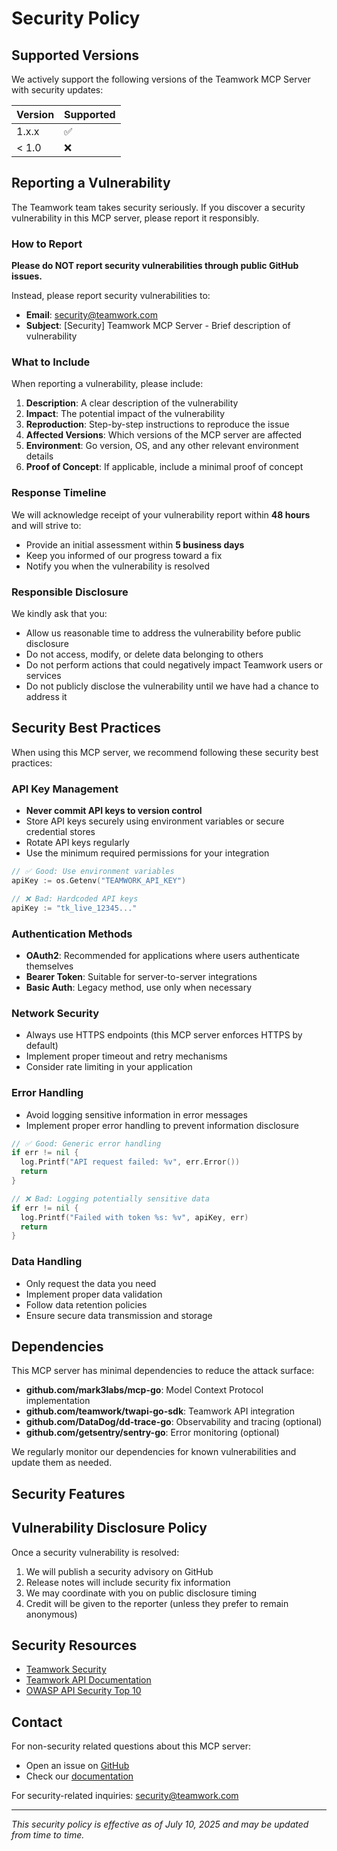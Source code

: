 # Security Policy

## Supported Versions

We actively support the following versions of the Teamwork MCP Server with
security updates:

| Version | Supported          |
| ------- | ------------------ |
| 1.x.x   | ✅                 |
| < 1.0   | ❌                 |

## Reporting a Vulnerability

The Teamwork team takes security seriously. If you discover a security
vulnerability in this MCP server, please report it responsibly.

### How to Report

**Please do NOT report security vulnerabilities through public GitHub issues.**

Instead, please report security vulnerabilities to:

- **Email**: security@teamwork.com
- **Subject**: [Security] Teamwork MCP Server - Brief description of vulnerability

### What to Include

When reporting a vulnerability, please include:

1. **Description**: A clear description of the vulnerability
2. **Impact**: The potential impact of the vulnerability
3. **Reproduction**: Step-by-step instructions to reproduce the issue
4. **Affected Versions**: Which versions of the MCP server are affected
5. **Environment**: Go version, OS, and any other relevant environment details
6. **Proof of Concept**: If applicable, include a minimal proof of concept

### Response Timeline

We will acknowledge receipt of your vulnerability report within **48 hours** and
will strive to:

- Provide an initial assessment within **5 business days**
- Keep you informed of our progress toward a fix
- Notify you when the vulnerability is resolved

### Responsible Disclosure

We kindly ask that you:

- Allow us reasonable time to address the vulnerability before public disclosure
- Do not access, modify, or delete data belonging to others
- Do not perform actions that could negatively impact Teamwork users or services
- Do not publicly disclose the vulnerability until we have had a chance to address it

## Security Best Practices

When using this MCP server, we recommend following these security best practices:

### API Key Management

- **Never commit API keys to version control**
- Store API keys securely using environment variables or secure credential stores
- Rotate API keys regularly
- Use the minimum required permissions for your integration

```go
// ✅ Good: Use environment variables
apiKey := os.Getenv("TEAMWORK_API_KEY")

// ❌ Bad: Hardcoded API keys
apiKey := "tk_live_12345..."
```

### Authentication Methods

- **OAuth2**: Recommended for applications where users authenticate themselves
- **Bearer Token**: Suitable for server-to-server integrations
- **Basic Auth**: Legacy method, use only when necessary

### Network Security

- Always use HTTPS endpoints (this MCP server enforces HTTPS by default)
- Implement proper timeout and retry mechanisms
- Consider rate limiting in your application

### Error Handling

- Avoid logging sensitive information in error messages
- Implement proper error handling to prevent information disclosure

```go
// ✅ Good: Generic error handling
if err != nil {
  log.Printf("API request failed: %v", err.Error())
  return
}

// ❌ Bad: Logging potentially sensitive data
if err != nil {
  log.Printf("Failed with token %s: %v", apiKey, err)
  return
}
```

### Data Handling

- Only request the data you need
- Implement proper data validation
- Follow data retention policies
- Ensure secure data transmission and storage

## Dependencies

This MCP server has minimal dependencies to reduce the attack surface:

- **github.com/mark3labs/mcp-go**: Model Context Protocol implementation
- **github.com/teamwork/twapi-go-sdk**: Teamwork API integration
- **github.com/DataDog/dd-trace-go**: Observability and tracing (optional)
- **github.com/getsentry/sentry-go**: Error monitoring (optional)

We regularly monitor our dependencies for known vulnerabilities and update them
as needed.

## Security Features

## Vulnerability Disclosure Policy

Once a security vulnerability is resolved:

1. We will publish a security advisory on GitHub
2. Release notes will include security fix information
3. We may coordinate with you on public disclosure timing
4. Credit will be given to the reporter (unless they prefer to remain anonymous)

## Security Resources

- [Teamwork Security](https://www.teamwork.com/security)
- [Teamwork API Documentation](https://apidocs.teamwork.com/)
- [OWASP API Security Top 10](https://owasp.org/www-project-api-security/)

## Contact

For non-security related questions about this MCP server:
- Open an issue on [GitHub](https://github.com/teamwork/mcp/issues)
- Check our [documentation](https://apidocs.teamwork.com/)

For security-related inquiries: security@teamwork.com

---

*This security policy is effective as of July 10, 2025 and may be updated from time to time.*